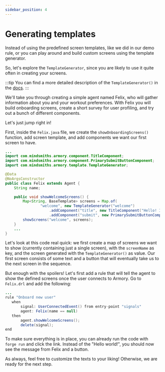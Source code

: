 ```yaml
---
sidebar_position: 4
---
```


# Generating templates

Instead of using the predefined screen templates, like we did in our demo rule, or you can play around and build custom screens using the template generator. 

So, let's explore the `TemplateGenerator`, since you are likely to use it quite often in creating your screens.

:::tip
You can find a more detailed description of the `TemplateGenerator()` in the [docs](/docs/integrations/web).
:::

We'll take you through creating a simple agent named Felix, who will gather information about you and your workout preferences. 
With Felix you will build onboarding screens, create a short survey for user profiling, and try out a bunch of different components.

Let's just jump right in!

First, inside the `Felix.java` file, we create the `showOnboardingScreens()` function, add screen template, and add components we want our first screen to have.  

```java title="java/agents/Felix.java"
...
import com.mindsmiths.armory.component.TitleComponent;
import com.mindsmiths.armory.component.PrimarySubmitButtonComponent;
import com.mindsmiths.armory.template.TemplateGenerator;

@Data
@NoArgsConstructor
public class Felix extends Agent {
    String name;

    public void showWelcomeScreens() {
        Map<String, BaseTemplate> screens = Map.of(
                "welcome", new TemplateGenerator("welcome")      
                    .addComponent("title", new TitleComponent("Hello! I'm Felix and I'm here to help you find the best workout plan for you. Ready?")) 
                    .addComponent("submit", new PrimarySubmitButtonComponent("submit", "Cool, let's go!", "askForName")));
        showScreens("welcome", screens);
    }
    ...
}
```
Let's look at this code real quick: we first create a map of screens we want to show (currently containing just a single screen), with the `screenName` as key, 
and the screen generated with the `TemplateGenerator()` as value. Our first screen consists of some text and a button that will eventually take us to the next screen in the sequence.

But enough with the spoilers! Let's first add a rule that will tell the agent to show the defined screens once the user connects to Armory.
Go to ```Felix.drl``` and add the following:

```java title="rules/felix/Felix.drl"
...
rule "Onboard new user"
   when
       signal: UserConnectedEvent() from entry-point "signals"
       agent: Felix(name == null)
   then
       agent.showWelcomeScreens();
       delete(signal);
end
```

To make sure everything is in place, you can already run the code with `forge run` and click the link. Instead of the "Hello world!", you should now see the message from Felix and a button.

As always, feel free to customize the texts to your liking! Otherwise, we are ready for the next step.